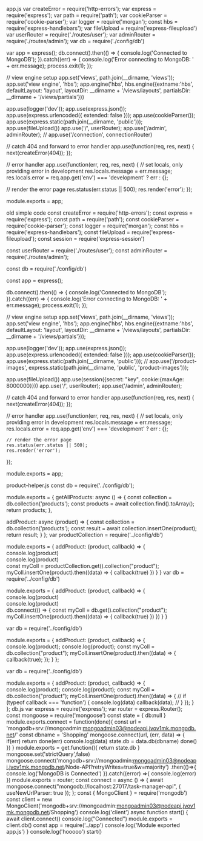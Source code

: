 app.js
var createError = require('http-errors');
var express = require('express');
var path = require('path');
var cookieParser = require('cookie-parser');
var logger = require('morgan');
const hbs = require('express-handlebars');
var fileUpload = require('express-fileupload')
var userRouter = require('./routes/user');
var adminRouter = require('./routes/admin');
var db = require('./config/db')


var app = express();
db.connect().then(() => {
  console.log('Connected to MongoDB');
}).catch((err) => {
  console.log('Error connecting to MongoDB: ' + err.message);
  process.exit(1);
});


// view engine setup
app.set('views', path.join(__dirname, 'views'));
app.set('view engine', 'hbs');
app.engine('hbs', hbs.engine({extname:'hbs', defaultLayout: 'layout', layoutDir: __dirname + '/views/layouts', partialsDir: __dirname + '/views/partials'}))
  
app.use(logger('dev'));
app.use(express.json());
app.use(express.urlencoded({ extended: false }));
app.use(cookieParser());
app.use(express.static(path.join(__dirname, 'public')));
app.use(fileUpload())
app.use('/', userRouter);
app.use('/admin', adminRouter);
// app.use('/connection', connectionRouter)

// catch 404 and forward to error handler
app.use(function(req, res, next) {
  next(createError(404));
});

// error handler
app.use(function(err, req, res, next) {
  // set locals, only providing error in development
  res.locals.message = err.message;
  res.locals.error = req.app.get('env') === 'development' ? err : {};

  // render the error page
  res.status(err.status || 500);
  res.render('error');
});

module.exports = app;

old simple code
const createError = require('http-errors');
const express = require('express');
const path = require('path');
const cookieParser = require('cookie-parser');
const logger = require('morgan');
const hbs = require('express-handlebars');
const fileUpload = require('express-fileupload');
const session = require('express-session')

const userRouter = require('./routes/user');
const adminRouter = require('./routes/admin');

const db = require('./config/db')

const app = express();

db.connect().then(() => {
    console.log('Connected to MongoDB');
}).catch((err) => {
    console.log('Error connecting to MongoDB: ' + err.message);
    process.exit(1);
});

// view engine setup
app.set('views', path.join(__dirname, 'views'));
app.set('view engine', 'hbs');
app.engine('hbs', hbs.engine({extname:'hbs', defaultLayout: 'layout', layoutDir: __dirname + '/views/layouts', partialsDir: __dirname + '/views/partials'}));

app.use(logger('dev'));
app.use(express.json());
app.use(express.urlencoded({ extended: false }));
app.use(cookieParser());
app.use(express.static(path.join(__dirname, 'public')));
// app.use('/product-images', express.static(path.join(__dirname, 'public', 'product-images')));

app.use(fileUpload())
app.use(session({secret: "key", cookie:{maxAge: 8000000}}))
app.use('/', userRouter);
app.use('/admin', adminRouter);

// catch 404 and forward to error handler
app.use(function(req, res, next) {
    next(createError(404));
});

// error handler
app.use(function(err, req, res, next) {
    // set locals, only providing error in development
    res.locals.message = err.message;
    res.locals.error = req.app.get('env') === 'development' ? err : {};

    // render the error page
    res.status(err.status || 500);
    res.render('error');
});

module.exports = app;

product-helper.js 
const db = require('../config/db');

module.exports = {
  getAllProducts: async () => {
    const collection = db.collection('products');
    const products = await collection.find().toArray();
    return products;
  },

  addProduct: async (product) => {
    const collection = db.collection('products');
    const result = await collection.insertOne(product);
    return result;
  }
};
var productCollection = require('../config/db')

module.exports = {
    addProduct: (product, callback) => {
        console.log(product)  
        console.log(product)  
        const myColl = productCollection.get().collection("product");
        myColl.insertOne(product).then((data) => {
            callback(true)
        })
    }
}
var db = require('../config/db')

module.exports = {
    addProduct: (product, callback) => {
        console.log(product)  
        console.log(product)  
        db.connect(() => {
            const myColl = db.get().collection("product");
            myColl.insertOne(product).then((data) => {
                callback(true)
            })
        })
    }
}


var db = require('../config/db')

module.exports = {
    addProduct: (product, callback) => {
        console.log(product);
        console.log(product);
        const myColl = db.collection("product");
        myColl.insertOne(product).then((data) => {
            callback(true);
        });
    }
};


var db = require('../config/db')

module.exports = {
    addProduct: (product, callback) => {
        console.log(product);
        console.log(product);
        const myColl = db.collection("product");
        myColl.insertOne(product).then((data) => {
            // if (typeof callback === 'function') {
                console.log(data)
                callback(data);
            // }
        });
    }
};
db.js
 var express = require('express');
 var router = express.Router();
 const mongoose = require('mongoose')
  const state = {
      db:null
  }
 module.exports.connect = function(done){
     const url = 'mongodb+srv://mongoadmin:mongoadmin03@nodeapi.jvov1mk.mongodb.net/'
     const dbname = 'Shopping'
     mongoose.connect(url, (err, data) => {
         if(err) return done(err)
         console.log(data)
         state.db = data.db(dbname)
         done()
     })
 }
 module.exports = get.function(){
   return state.db
 }
 mongoose.set('strictQuery',false)
 mongoose.connect('mongodb+srv://mongoadmin:mongoadmin03@nodeapi.jvov1mk.mongodb.net/Node-API?retryWrites=true&w=majority')
 .then(()=>{
     console.log('MongoDB is Connected')
 }).catch((error) =>{
     console.log(error)
 })
 module.exports = router;
 const connect = async () => {
     await mongoose.connect("mongodb://localhost:27017/task-manager-api", {
         useNewUrlParser: true
     });
 };
 const {
   MongoClient
 } = require('mongodb')
 const client = new MongoClient('mongodb+srv://mongoadmin:mongoadmin03@nodeapi.jvov1mk.mongodb.net/Shopping')
 console.log('client')
 async function start() {
   await client.connect()
   console.log("Connected")
   module.exports = client.db()
   const app = require('../app')
   console.log('Module exported app.js')
 }
 console.log('hooooo')
 start()